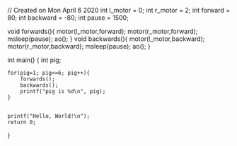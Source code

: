 // Created on Mon April 6 2020
int l_motor = 0; 
int r_motor = 2; 
int forward = 80;
int backward = -80;
int pause = 1500;

void forwards(){
    motor(l_motor,forward);
    motor(r_motor,forward);
	msleep(pause);
    ao();
}
void backwards(){
    motor(l_motor,backward);
    motor(r_motor,backward);
	msleep(pause);
    ao();
}

int main()
{
	int pig;
	
	for(pig=1; pig<=6; pig++){
		forwards();
		backwards();
		printf("pig is %d\n", pig);
	}
	
	
	printf("Hello, World!\n");
	return 0;
}
